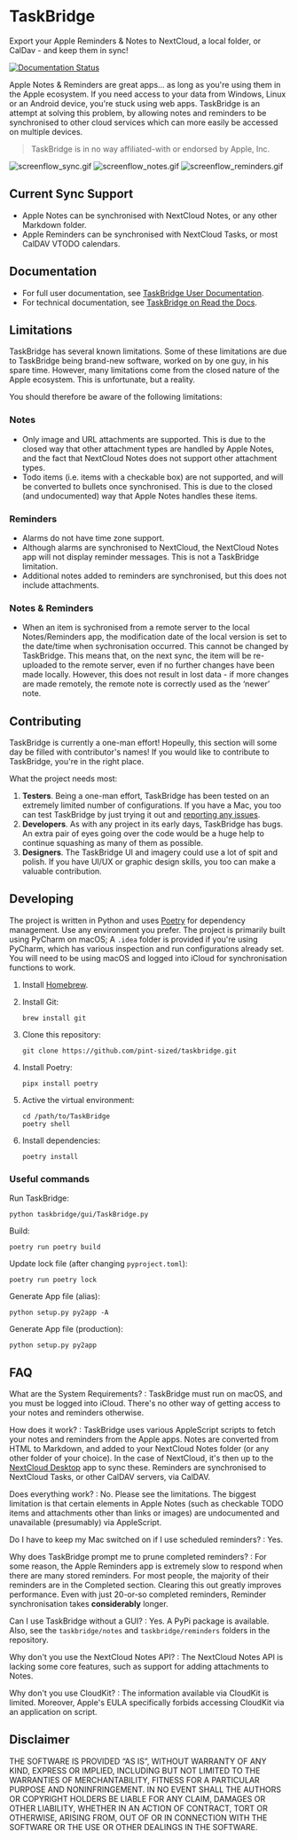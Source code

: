 # TaskBridge

Export your Apple Reminders & Notes to NextCloud, a local folder, or CalDav - and keep them in sync!

[![Documentation Status](https://readthedocs.org/projects/taskbridge/badge/?version=latest)](https://taskbridge.readthedocs.io/en/latest/?badge=latest)

Apple Notes & Reminders are great apps... as long as you're using them in the Apple ecosystem. If you need access to your 
data from Windows, Linux or an Android device, you're stuck using web apps. TaskBridge is an attempt at solving this
problem, by allowing notes and reminders to be synchronised to other cloud services which can more easily be accessed on 
multiple devices. 

> TaskBridge is in no way affiliated-with or endorsed by Apple, Inc.


![screenflow_sync.gif](docs/screenflow_sync.gif)  ![screenflow_notes.gif](docs/screenflow_notes.gif)  ![screenflow_reminders.gif](docs/screenflow_reminders.gif)

## Current Sync Support

- Apple Notes can be synchronised with NextCloud Notes, or any other Markdown folder.
- Apple Reminders can be synchronised with NextCloud Tasks, or most CalDAV VTODO calendars.

## Documentation

- For full user documentation, see [TaskBridge User Documentation](https://docs.taskbridge.app).
- For technical documentation, see [TaskBridge on Read the Docs](https://taskbridge.readthedocs.io).

## Limitations
TaskBridge has several known limitations. Some of these limitations are due to TaskBridge being brand-new software, 
worked on by one guy, in his spare time. However, many limitations come from the closed nature of the Apple ecosystem. 
This is unfortunate, but a reality.

You should therefore be aware of the following limitations:

### Notes
- Only image and URL attachments are supported. This is due to the closed way that other attachment types are handled by Apple Notes, and the fact that NextCloud Notes does not support other attachment types.
- Todo items (i.e. items with a checkable box) are not supported, and will be converted to bullets once synchronised. This is due to the closed (and undocumented) way that Apple Notes handles these items.

### Reminders
- Alarms do not have time zone support.
- Although alarms are synchronised to NextCloud, the NextCloud Notes app will not display reminder messages. This is not a TaskBridge limitation.
- Additional notes added to reminders are synchronised, but this does not include attachments.

### Notes & Reminders
- When an item is sychronised from a remote server to the local Notes/Reminders app, the modification date of the local version is set to the date/time when sychronisation occurred. This cannot be changed by TaskBridge. This means that, on the next sync, the item will be re-uploaded to the remote server, even if no further changes have been made locally. However, this does not result in lost data - if more changes are made remotely, the remote note is correctly used as the ‘newer’ note.

## Contributing

TaskBridge is currently a one-man effort! Hopeully, this section will some day be filled with contributor's names! If you 
would like to contribute to TaskBridge, you're in the right place. 

What the project needs most:

1. **Testers**. Being a one-man effort, TaskBridge has been tested on an extremely limited number of configurations. If you
have a Mac, you too can test TaskBridge by just trying it out and [reporting any issues](https://github.com/pint-sized/taskbridge/issues).
2. **Developers**. As with any project in its early days, TaskBridge has bugs. An extra pair of eyes going over the code 
would be a huge help to continue squashing as many of them as possible. 
3. **Designers**. The TaskBridge UI and imagery could use a lot of spit and polish. If you have UI/UX or graphic design skills,
you too can make a valuable contribution.

## Developing
The project is written in Python and uses [Poetry](https://python-poetry.org) for dependency management.
Use any environment you prefer. The project is primarily built using PyCharm on macOS; A `.idea` folder is provided 
if you're using PyCharm, which has various inspection and run configurations already set. You will need to be using macOS 
and logged into iCloud for synchronisation functions to work.

1.  Install [Homebrew](https://brew.sh/).

2. Install Git:

       brew install git

3. Clone this repository:

       git clone https://github.com/pint-sized/taskbridge.git

4. Install Poetry:

       pipx install poetry

5. Active the virtual environment:

       cd /path/to/TaskBridge
       poetry shell

6. Install dependencies:

       poetry install

### Useful commands

Run TaskBridge: 

    python taskbridge/gui/TaskBridge.py

Build:

    poetry run poetry build

Update lock file (after changing `pyproject.toml`):

    poetry run poetry lock

Generate App file (alias):

    python setup.py py2app -A

Generate App file (production):

    python setup.py py2app

## FAQ

What are the System Requirements?
: TaskBridge must run on macOS, and you must be logged into iCloud. There's no other way of getting access to your notes and 
reminders otherwise.

How does it work?
: TaskBridge uses various AppleScript scripts to fetch your notes and reminders from the Apple apps. Notes are converted 
from HTML to Markdown, and added to your NextCloud Notes folder (or any other folder of your choice). In the case of NextCloud, 
it's then up to the [NextCloud Desktop](https://nextcloud.com/install/) app to sync these. Reminders are synchronised to NextCloud 
Tasks, or other CalDAV servers, via CalDAV.

Does everything work?
: No. Please see the limitations. The biggest limitation is that certain elements in Apple Notes (such as checkable TODO 
items and attachments other than links or images) are undocumented and unavailable (presumably) via AppleScript.

Do I have to keep my Mac switched on if I use scheduled reminders?
: Yes.

Why does TaskBridge prompt me to prune completed reminders?
: For some reason, the Apple Reminders app is extremely slow to respond when there are many stored reminders. For most people, 
the majority of their reminders are in the Completed section. Clearing this out greatly improves performance. Even with just 20-or-so 
completed reminders, Reminder synchronisation takes **considerably** longer.

Can I use TaskBridge without a GUI?
: Yes. A PyPi package is available. Also, see the `taskbridge/notes` and `taskbridge/reminders` folders in the repository.

Why don't you use the NextCloud Notes API?
: The NextCloud Notes API is lacking some core features, such as support for adding attachments to Notes.

Why don't you use CloudKit?
: The information available via CloudKit is limited. Moreover, Apple's EULA specifically forbids accessing CloudKit via an 
application on script.


## Disclaimer

THE SOFTWARE IS PROVIDED “AS IS”, WITHOUT WARRANTY OF ANY KIND, EXPRESS OR IMPLIED, INCLUDING BUT NOT LIMITED TO THE WARRANTIES OF MERCHANTABILITY, FITNESS FOR A PARTICULAR PURPOSE AND NONINFRINGEMENT. IN NO EVENT SHALL THE AUTHORS OR COPYRIGHT HOLDERS BE LIABLE FOR ANY CLAIM, DAMAGES OR OTHER LIABILITY, WHETHER IN AN ACTION OF CONTRACT, TORT OR OTHERWISE, ARISING FROM, OUT OF OR IN CONNECTION WITH THE SOFTWARE OR THE USE OR OTHER DEALINGS IN THE SOFTWARE.

 